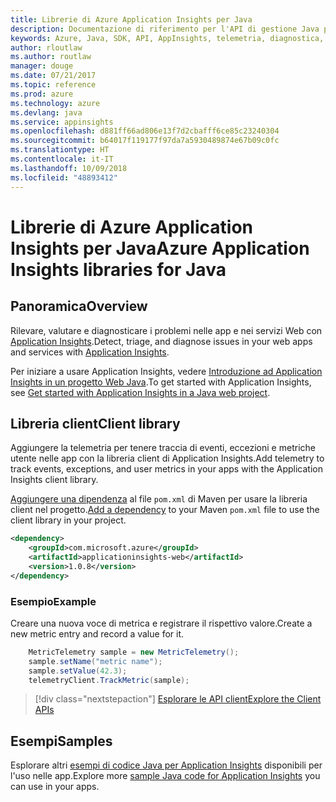 ```yaml
---
title: Librerie di Azure Application Insights per Java
description: Documentazione di riferimento per l'API di gestione Java per Azure Appplication Insights
keywords: Azure, Java, SDK, API, AppInsights, telemetria, diagnostica, traccia, log, prestazioni
author: rloutlaw
ms.author: routlaw
manager: douge
ms.date: 07/21/2017
ms.topic: reference
ms.prod: azure
ms.technology: azure
ms.devlang: java
ms.service: appinsights
ms.openlocfilehash: d881ff66ad806e13f7d2cbafff6ce85c23240304
ms.sourcegitcommit: b64017f119177f97da7a5930489874e67b09c0fc
ms.translationtype: HT
ms.contentlocale: it-IT
ms.lasthandoff: 10/09/2018
ms.locfileid: "48893412"
---
```

# <a name="azure-application-insights-libraries-for-java"></a><span data-ttu-id="75961-104">Librerie di Azure Application Insights per Java</span><span class="sxs-lookup"><span data-stu-id="75961-104">Azure Application Insights libraries for Java</span></span>

## <a name="overview"></a><span data-ttu-id="75961-105">Panoramica</span><span class="sxs-lookup"><span data-stu-id="75961-105">Overview</span></span>

<span data-ttu-id="75961-106">Rilevare, valutare e diagnosticare i problemi nelle app e nei servizi Web con [Application Insights](/azure/application-insights/app-insights-overview).</span><span class="sxs-lookup"><span data-stu-id="75961-106">Detect, triage, and diagnose issues in your web apps and services with [Application Insights](/azure/application-insights/app-insights-overview).</span></span>

<span data-ttu-id="75961-107">Per iniziare a usare Application Insights, vedere [Introduzione ad Application Insights in un progetto Web Java](/azure/application-insights/app-insights-java-get-started).</span><span class="sxs-lookup"><span data-stu-id="75961-107">To get started with Application Insights, see [Get started with Application Insights in a Java web project](/azure/application-insights/app-insights-java-get-started).</span></span>

## <a name="client-library"></a><span data-ttu-id="75961-108">Libreria client</span><span class="sxs-lookup"><span data-stu-id="75961-108">Client library</span></span>

<span data-ttu-id="75961-109">Aggiungere la telemetria per tenere traccia di eventi, eccezioni e metriche utente nelle app con la libreria client di Application Insights.</span><span class="sxs-lookup"><span data-stu-id="75961-109">Add telemetry to track events, exceptions, and user metrics in your apps with the Application Insights client library.</span></span>

<span data-ttu-id="75961-110">[Aggiungere una dipendenza](https://maven.apache.org/guides/getting-started/index.html#How_do_I_use_external_dependencies) al file `pom.xml` di Maven per usare la libreria client nel progetto.</span><span class="sxs-lookup"><span data-stu-id="75961-110">[Add a dependency](https://maven.apache.org/guides/getting-started/index.html#How_do_I_use_external_dependencies) to your Maven `pom.xml` file to use the client library in your project.</span></span>

```XML
<dependency>
    <groupId>com.microsoft.azure</groupId>
    <artifactId>applicationinsights-web</artifactId>   
    <version>1.0.8</version>
</dependency>
```   

### <a name="example"></a><span data-ttu-id="75961-111">Esempio</span><span class="sxs-lookup"><span data-stu-id="75961-111">Example</span></span>

<span data-ttu-id="75961-112">Creare una nuova voce di metrica e registrare il rispettivo valore.</span><span class="sxs-lookup"><span data-stu-id="75961-112">Create a new metric entry and record a value for it.</span></span>

```java
    MetricTelemetry sample = new MetricTelemetry();
    sample.setName("metric name");
    sample.setValue(42.3);
    telemetryClient.TrackMetric(sample);
```

> [!div class="nextstepaction"]
> [<span data-ttu-id="75961-113">Esplorare le API client</span><span class="sxs-lookup"><span data-stu-id="75961-113">Explore the Client APIs</span></span>](/java/api/overview/azure/appinsights/client)

## <a name="samples"></a><span data-ttu-id="75961-114">Esempi</span><span class="sxs-lookup"><span data-stu-id="75961-114">Samples</span></span>

<span data-ttu-id="75961-115">Esplorare altri [esempi di codice Java per Application Insights](https://azure.microsoft.com/en-us/resources/samples/?term=insights&platform=java) disponibili per l'uso nelle app.</span><span class="sxs-lookup"><span data-stu-id="75961-115">Explore more [sample Java code for Application Insights](https://azure.microsoft.com/en-us/resources/samples/?term=insights&platform=java) you can use in your apps.</span></span>
